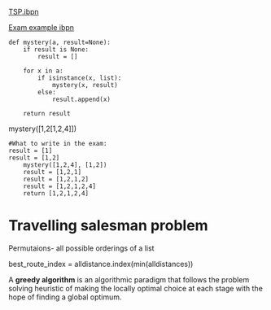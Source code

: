 [TSP.ibpn](https://learningcentral.cf.ac.uk/webapps/streamViewer/streamViewer?cmd=view&streamName=alerts&globalNavigation=false#)

[Exam example ibpn](https://learningcentral.cf.ac.uk/webapps/streamViewer/streamViewer?cmd=view&streamName=alerts&globalNavigation=false#)
```
def mystery(a, result=None):
    if result is None:
        result = []
    
    for x in a:
        if isinstance(x, list):
            mystery(x, result)
        else:
            result.append(x)
    
    return result
```

mystery([1,2[1,2,4]])

```
#What to write in the exam:
result = [1]
result = [1,2]
    mystery([1,2,4], [1,2])
    result = [1,2,1]
    result = [1,2,1,2]
    result = [1,2,1,2,4]
    return [1,2,1,2,4]
```
# Travelling salesman problem

Permutaions- all possible orderings of a list

best_route_index = alldistance.index(min(alldistances))

A **greedy algorithm** is an algorithmic paradigm that follows the problem solving heuristic of making the locally optimal choice at each stage with the hope of finding a global optimum.

